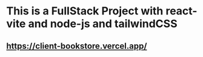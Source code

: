 # This is a FullStack Project with react-vite and node-js and tailwindCSS
## https://client-bookstore.vercel.app/

